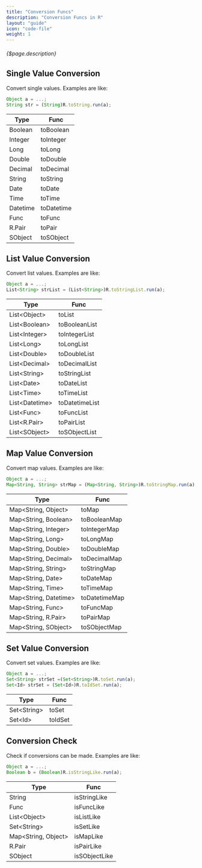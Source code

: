 ```yaml
---
title: "Conversion Funcs"
description: "Conversion Funcs in R"
layout: "guide"
icon: "code-file"
weight: 1
---
```


###### {$page.description}

<article id="1">

## Single Value Conversion

Convert single values. Examples are like:

```javascript
Object a = ...;
String str = (String)R.toString.run(a);
```

| Type | Func |
| ---- | ---- |
| Boolean | toBoolean |
| Integer | toInteger |
| Long | toLong |
| Double | toDouble |
| Decimal | toDecimal |
| String | toString |
| Date | toDate |
| Time | toTime |
| Datetime | toDatetime |
| Func | toFunc |
| R.Pair | toPair |
| SObject | toSObject |

</article>

<article id="2">

## List Value Conversion

Convert list values. Examples are like:

```javascript
Object a = ...;
List<String> strList = (List<String>)R.toStringList.run(a);
```

| Type | Func |
| ---- | ---- |
| List&lt;Object&gt; | toList |
| List&lt;Boolean&gt; | toBooleanList |
| List&lt;Integer&gt; | toIntegerList |
| List&lt;Long&gt; | toLongList |
| List&lt;Double&gt; | toDoubleList |
| List&lt;Decimal&gt; | toDecimalList |
| List&lt;String&gt; | toStringList |
| List&lt;Date&gt; | toDateList |
| List&lt;Time&gt; | toTimeList |
| List&lt;Datetime&gt; | toDatetimeList |
| List&lt;Func&gt; | toFuncList |
| List&lt;R.Pair&gt; | toPairList |
| List&lt;SObject&gt; | toSObjectList |

</article>

<article id="3">

## Map Value Conversion

Convert map values. Examples are like:

```javascript
Object a = ...;
Map<String, String> strMap = (Map<String, String>)R.toStringMap.run(a);
```

| Type | Func |
| ---- | ---- |
| Map&lt;String, Object&gt; | toMap |
| Map&lt;String, Boolean&gt; | toBooleanMap |
| Map&lt;String, Integer&gt; | toIntegerMap |
| Map&lt;String, Long&gt; | toLongMap |
| Map&lt;String, Double&gt; | toDoubleMap |
| Map&lt;String, Decimal&gt; | toDecimalMap |
| Map&lt;String, String&gt; | toStringMap |
| Map&lt;String, Date&gt; | toDateMap |
| Map&lt;String, Time&gt; | toTimeMap |
| Map&lt;String, Datetime&gt; | toDatetimeMap |
| Map&lt;String, Func&gt; | toFuncMap |
| Map&lt;String, R.Pair&gt; | toPairMap |
| Map&lt;String, SObject&gt; | toSObjectMap |

</article>

<article id="4">

## Set Value Conversion

Convert set values. Examples are like:

```javascript
Object a = ...;
Set<String> strSet =(Set<String>)R.toSet.run(a);
Set<Id> strSet = (Set<Id>)R.toIdSet.run(a);
```

| Type | Func |
| ---- | ---- |
| Set&lt;String&gt; | toSet |
| Set&lt;Id&gt; | toIdSet |

</article>

<article id="5">

## Conversion Check

Check if conversions can be made. Examples are like:

```javascript
Object a = ...;
Boolean b = (Boolean)R.isStringLike.run(a);
```

| Type | Func |
| ---- | ---- |
| String | isStringLike |
| Func | isFuncLike |
| List&lt;Object&gt; | isListLike |
| Set&lt;String&gt; | isSetLike |
| Map&lt;String, Object&gt; | isMapLike |
| R.Pair | isPairLike |
| SObject | isSObjectLike |

</article>
